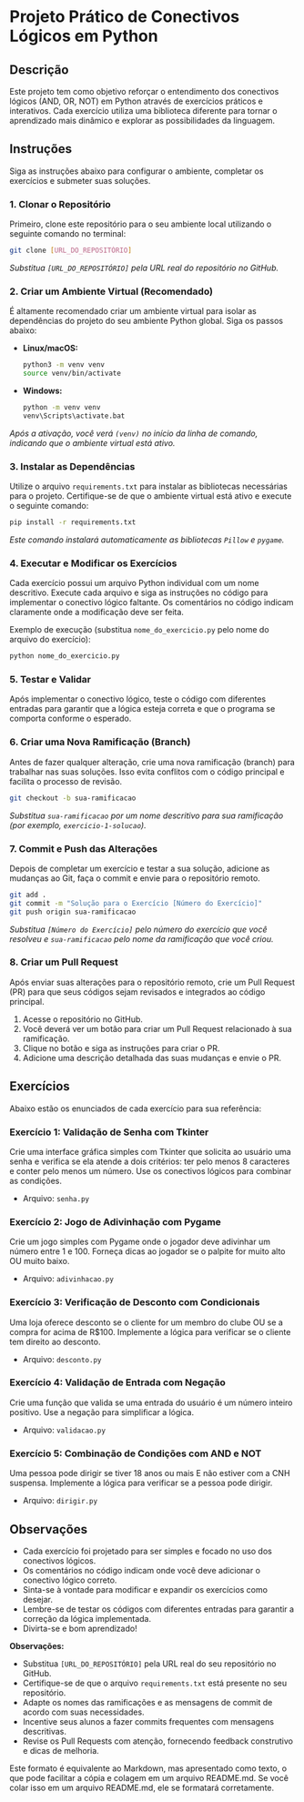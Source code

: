 
# Projeto Prático de Conectivos Lógicos em Python

## Descrição

Este projeto tem como objetivo reforçar o entendimento dos conectivos lógicos (AND, OR, NOT) em Python através de exercícios práticos e interativos. Cada exercício utiliza uma biblioteca diferente para tornar o aprendizado mais dinâmico e explorar as possibilidades da linguagem.

## Instruções

Siga as instruções abaixo para configurar o ambiente, completar os exercícios e submeter suas soluções.

### 1. Clonar o Repositório

Primeiro, clone este repositório para o seu ambiente local utilizando o seguinte comando no terminal:

```bash
git clone [URL_DO_REPOSITÓRIO]
```

*Substitua `[URL_DO_REPOSITÓRIO]` pela URL real do repositório no GitHub.*

### 2. Criar um Ambiente Virtual (Recomendado)

É altamente recomendado criar um ambiente virtual para isolar as dependências do projeto do seu ambiente Python global. Siga os passos abaixo:

*   **Linux/macOS:**

    ```bash
    python3 -m venv venv
    source venv/bin/activate
    ```

*   **Windows:**

    ```bash
    python -m venv venv
    venv\Scripts\activate.bat
    ```

*Após a ativação, você verá `(venv)` no início da linha de comando, indicando que o ambiente virtual está ativo.*

### 3. Instalar as Dependências

Utilize o arquivo `requirements.txt` para instalar as bibliotecas necessárias para o projeto. Certifique-se de que o ambiente virtual está ativo e execute o seguinte comando:

```bash
pip install -r requirements.txt
```

*Este comando instalará automaticamente as bibliotecas `Pillow` e `pygame`.*

### 4. Executar e Modificar os Exercícios

Cada exercício possui um arquivo Python individual com um nome descritivo. Execute cada arquivo e siga as instruções no código para implementar o conectivo lógico faltante. Os comentários no código indicam claramente onde a modificação deve ser feita.

Exemplo de execução (substitua `nome_do_exercicio.py` pelo nome do arquivo do exercício):

```bash
python nome_do_exercicio.py
```

### 5. Testar e Validar

Após implementar o conectivo lógico, teste o código com diferentes entradas para garantir que a lógica esteja correta e que o programa se comporta conforme o esperado.

### 6. Criar uma Nova Ramificação (Branch)

Antes de fazer qualquer alteração, crie uma nova ramificação (branch) para trabalhar nas suas soluções. Isso evita conflitos com o código principal e facilita o processo de revisão.

```bash
git checkout -b sua-ramificacao
```

*Substitua `sua-ramificacao` por um nome descritivo para sua ramificação (por exemplo, `exercicio-1-solucao`).*

### 7. Commit e Push das Alterações

Depois de completar um exercício e testar a sua solução, adicione as mudanças ao Git, faça o commit e envie para o repositório remoto.

```bash
git add .
git commit -m "Solução para o Exercício [Número do Exercício]"
git push origin sua-ramificacao
```

*Substitua `[Número do Exercício]` pelo número do exercício que você resolveu e `sua-ramificacao` pelo nome da ramificação que você criou.*

### 8. Criar um Pull Request

Após enviar suas alterações para o repositório remoto, crie um Pull Request (PR) para que seus códigos sejam revisados e integrados ao código principal.

1.  Acesse o repositório no GitHub.
2.  Você deverá ver um botão para criar um Pull Request relacionado à sua ramificação.
3.  Clique no botão e siga as instruções para criar o PR.
4.  Adicione uma descrição detalhada das suas mudanças e envie o PR.

## Exercícios

Abaixo estão os enunciados de cada exercício para sua referência:

### Exercício 1: Validação de Senha com Tkinter

Crie uma interface gráfica simples com Tkinter que solicita ao usuário uma senha e verifica se ela atende a dois critérios: ter pelo menos 8 caracteres e conter pelo menos um número. Use os conectivos lógicos para combinar as condições.

*   Arquivo: `senha.py`

### Exercício 2: Jogo de Adivinhação com Pygame

Crie um jogo simples com Pygame onde o jogador deve adivinhar um número entre 1 e 100. Forneça dicas ao jogador se o palpite for muito alto OU muito baixo.

*   Arquivo: `adivinhacao.py`

### Exercício 3: Verificação de Desconto com Condicionais

Uma loja oferece desconto se o cliente for um membro do clube OU se a compra for acima de R$100. Implemente a lógica para verificar se o cliente tem direito ao desconto.

*   Arquivo: `desconto.py`

### Exercício 4: Validação de Entrada com Negação

Crie uma função que valida se uma entrada do usuário é um número inteiro positivo. Use a negação para simplificar a lógica.

*   Arquivo: `validacao.py`

### Exercício 5: Combinação de Condições com AND e NOT

Uma pessoa pode dirigir se tiver 18 anos ou mais E não estiver com a CNH suspensa. Implemente a lógica para verificar se a pessoa pode dirigir.

*   Arquivo: `dirigir.py`

## Observações

*   Cada exercício foi projetado para ser simples e focado no uso dos conectivos lógicos.
*   Os comentários no código indicam onde você deve adicionar o conectivo lógico correto.
*   Sinta-se à vontade para modificar e expandir os exercícios como desejar.
*   Lembre-se de testar os códigos com diferentes entradas para garantir a correção da lógica implementada.
*   Divirta-se e bom aprendizado!


**Observações:**

*   Substitua `[URL_DO_REPOSITÓRIO]` pela URL real do seu repositório no GitHub.
*   Certifique-se de que o arquivo `requirements.txt` está presente no seu repositório.
*   Adapte os nomes das ramificações e as mensagens de commit de acordo com suas necessidades.
*   Incentive seus alunos a fazer commits frequentes com mensagens descritivas.
*   Revise os Pull Requests com atenção, fornecendo feedback construtivo e dicas de melhoria.

Este formato é equivalente ao Markdown, mas apresentado como texto, o que pode facilitar a cópia e colagem em um arquivo README.md.  Se você colar isso em um arquivo README.md, ele se formatará corretamente.
